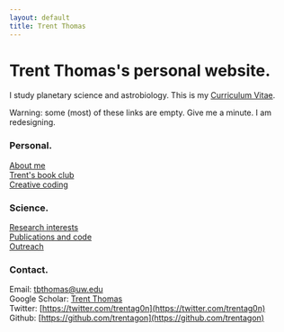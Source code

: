 ```yaml
---
layout: default
title: Trent Thomas
---
```

# Trent Thomas's personal website.

I study planetary science and astrobiology. This is my [Curriculum Vitae](assets/tthomas_cv.pdf).

Warning: some (most) of these links are empty. Give me a minute. I am redesigning.

### Personal.

[About me](/pages/about.md) \
[Trent's book club](/pages/trents_book_club.md) \
[Creative coding](/pages/creative_coding.md)

### Science.

[Research interests](/pages/research_interests.md) \
[Publications and code](/pages/publications_and_code.md) \
[Outreach](/pages/outreach.md)

### Contact.

Email: [tbthomas@uw.edu](mailto:tbthomas@uw.edu) \
Google Scholar: [Trent Thomas](https://scholar.google.com/citations?user=e_IjiKcAAAAJ&hl=en&authuser=1) \
Twitter: [https://twitter.com/trentag0n](https://twitter.com/trentag0n) \
Github: [https://github.com/trentagon](https://github.com/trentagon)
